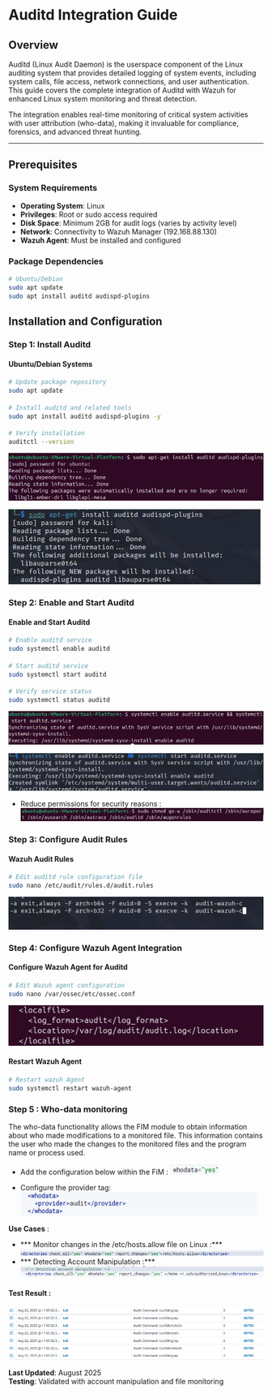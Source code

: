 # Auditd Integration Guide

## Overview

Auditd (Linux Audit Daemon) is the userspace component of the Linux auditing system that provides detailed logging of system events, including system calls, file access, network connections, and user authentication. This guide covers the complete integration of Auditd with Wazuh for enhanced Linux system monitoring and threat detection.

The integration enables real-time monitoring of critical system activities with user attribution (who-data), making it invaluable for compliance, forensics, and advanced threat hunting.

---

## Prerequisites

### System Requirements
- **Operating System**: Linux 
- **Privileges**: Root or sudo access required
- **Disk Space**: Minimum 2GB for audit logs (varies by activity level)
- **Network**: Connectivity to Wazuh Manager (192.168.88.130)
- **Wazuh Agent**: Must be installed and configured

### Package Dependencies
```bash
# Ubuntu/Debian
sudo apt update
sudo apt install auditd audispd-plugins
```

## Installation and Configuration

### Step 1: Install Auditd

#### Ubuntu/Debian Systems
```bash
# Update package repository
sudo apt update

# Install auditd and related tools
sudo apt install auditd audispd-plugins -y

# Verify installation
auditctl --version
```

![installation-Ubuntu](./screenshots/01-installation-Ubuntu.png)

![installation-kali](./screenshots/06-installation-kali.png)


### Step 2: Enable and Start Auditd

#### Enable and Start Auditd
```bash
# Enable auditd service
sudo systemctl enable auditd

# Start auditd service
sudo systemctl start auditd

# Verify service status
sudo systemctl status auditd
```
![auditd-Ubuntu](./screenshots/02-auditd-Ubuntu.png)

![auditd-kali](./screenshots/05-auditd-kali.png)

- Reduce permissions for security reasons :
![Permissions](./screenshots/07-Permissions.png)


### Step 3: Configure Audit Rules

#### Wazuh Audit Rules

```bash
# Edit auditd rule configuration file
sudo nano /etc/audit/rules.d/audit.rules
```

![Wazuh-audit-rules](./screenshots/03-Wazuh-audit-rules.png)


### Step 4: Configure Wazuh Agent Integration

#### Configure Wazuh Agent for Auditd
```bash
# Edit Wazuh agent configuration
sudo nano /var/ossec/etc/ossec.conf
```
![Wazuh-agent-config](./screenshots/08-Wazuh-agent-config].png)


#### Restart Wazuh Agent

```bash
# Restart wazuh Agent
sudo systemctl restart wazuh-agent
```

### Step 5 : Who-data monitoring

The who-data functionality allows the FIM module to obtain information about who made modifications to a monitored file. This information contains the user who made the changes to the monitored files and the program name or process used.

- Add the configuration below within the FiM :
![who-data](./screenshots/09-who-data.png)

- Configure the provider tag: 
![provider-tag](./screenshots/10-provider-tag.png)

**Use Cases** :
-    *** Monitor changes in the /etc/hosts.allow file on Linux :***
![Monitor-changes](./screenshots/11-Monitor-changes.png)
 -   *** Detecting Account Manipulation :***
![Account-Manipulation](./screenshots/12-Account-Manipulation.png)

#### Test Result :

![Test-Result](./screenshots/04-Test-Result.png)


**Last Updated**: August 2025  
**Testing**: Validated with account manipulation and file monitoring
